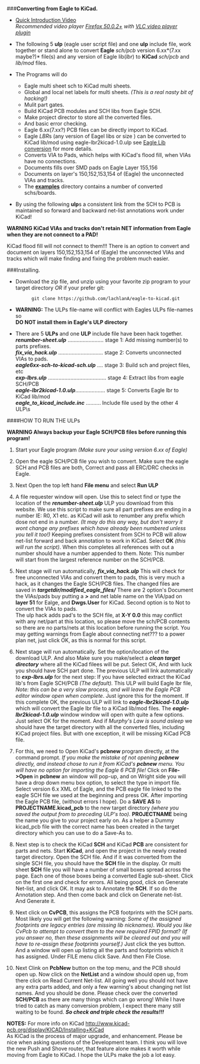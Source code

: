 ###**Converting from Eagle to KiCad.**
*    [Quick Introduction Video](http://cosmosc.com/video/testtital.mp4)  
     *Recommended video player [Firefox 50.0.2+](https://www.mozilla.org/en-US/firefox/desktop/) with [VLC video player plugin](http://www.videolan.org/vlc/)*  


* The following 5 **ulp** (eagle user script file) and one **ulp** include file, work together or stand alone to convert **Eagle** *sch/pcb* version 6.xx*(7.xx maybe?)* file(s) and any version of Eagle lib(*lbr*) to **KiCad** *sch/pcb* and *lib/mod* files.  

* The Programs will do
	* Eagle multi sheet sch to KiCad multi sheets.  
	* Global and local net labels for multi sheets. *(This is a real nasty bit of hacking!)*
	* Mulit part gates.  
	* Build KiCad PCB modules and SCH libs from Eagle SCH.  
	* Make project director to store all the converted files.  
	* And basic error checking.  
	* Eagle 6.xx(7.xx?) PCB files can be directly import to KiCad.  
	* Eagle *LBR*s (any version of Eagel libs or size ) can be converted to KiCad lib/mod using eagle-lbr2kicad-1.0.ulp see [Eagle Lib conversion]( https://github.com/lachlanA/eagle-to-kicad-libs) for more details.  
	* Converts VIA to Pads, which helps with KiCad's flood fill, when VIAs have no connections.  
	* Documents fills over SMD pads on Eagle Layer 155,156  
	* Documents on layer's 150,152,153,154 of (Eagle) the unconnected VIAs and tracks.  
	* The **[examples](https://github.com/lachlanA/eagle-to-kicad/tree/master/examples)** directory contains a number of converted schs/boards.  

* By using the following **ulp**s  a consistent link from the SCH to PCB is maintained so forward and backward net-list annotations work under KiCad!  

**WARNING KiCad VIAs and tracks don't retain NET information from Eagle when they are not connect to a PAD!**

KiCad flood fill will not connect to them!!! There is an option to convert and document on layers 150,152,153,154 of (Eagle) the unconnected VIAs and tracks which will make finding and fixing the problem much easier.


###Installing.
* Download the zip file, and unzip using your favorite zip program to your target directory *OR* if your prefer git:

			git clone https://github.com/lachlanA/eagle-to-kicad.git  

* **WARNING:**  The ULPs file-name will conflict with Eagles ULPs file-names so  
  **DO NOT install them in Eagle's ULP directory**  

* There are 5 **ULPs** and one **ULP** include file have been hack together.  
***renumber-sheet.ulp*** ........................   stage 1: Add missing number(s) to parts prefixes.  
***fix_via_hack.ulp*** ..............................   stage 2: Converts unconnected VIAs to pads.  
***eagle6xx-sch-to-kicad-sch.ulp*** ....    stage 3: Build sch and project files, etc  
***exp-lbrs.ulp*** .......................................   stage 4: Extract libs from eagle SCH/PCB  
***eagle-lbr2kicad-1.0.ulp***....................  stage 5: Converts Eagle lbr to KiCad lib/mod  
***eagle_to_kicad_include.inc*** ..........  Include file used by the other 4 ULP\s  

####HOW TO RUN THE ULPs 
 
 **WARNING Always backup your Eagle SCH/PCB files before running this program!**  
 
1. Start your Eagle program *(Make sure your using  version 6.xx of Eagle)*

2. Open the eagle SCH/PCB  file you wish to convert. Make sure the eagle SCH and PCB files are both, Correct and pass all ERC/DRC checks in Eagle.  

3. Next Open the top left hand  **File menu** and select  **Run ULP**  

4. A file requester window will open. Use this to select find or type the location of the ***renumber-sheet.ulp*** ULP you download from this website. We use this script to make sure all part prefixes are ending in a number  IE:   R0,  X1   etc. as KiCad will ask to renumber any prefix which dose not end in a number. *(It may do this any way, but don't worry it wont change any prefixes which have already been numbered unless you tell it too!)*  Keeping prefixes consistent from SCH to PCB will allow net-list forward and back annotation to work in KiCad. Select **OK** *(this will run the script)*.  When this completes all references with out a number should have a number appended to them. Note: This number will start from the largest reference number on the SCH/PCB.

5. Next stage will run automatically, ***fix_via_hack.ulp*** This will check for free unconnected VIAs and convert them to pads,  this is very much a hack, as it changes the Eagle SCH/PCB files.  The changed files are saved in ***targetdir/modified_eagle_files/*** There are 2 option's Document the VIAs/pads buy putting a ***>*** and net lable name on the VIA/pad on **layer 51** for Ealge, and **Dwgs.User** for KiCad. Second option is to Not to convert the VIAs to pads.  
The ulp hack adds pad's to the SCH file, at **X-Y 0.0** this may conflict with any net/part at this location, so please move the sch/PCB contents so there are no parts/nets at this location before running the script.
You may getting warnings from Eagle about connecting net??? to a power plan net, just click OK, as this is normal for this script.

6. Next stage will run automatically. Set the option/location of the download ULP. And also Make sure you make/select a ***clean target directory*** where all the KiCad filees will be put. Select OK, And with luck you should have SCH part done. The previous ULP will link automatically to ***exp-lbrs.ulp*** for the  next step: If you have selected extract the KiCad lib's from Eagle SCH/PCB *(The default).* This ULP will build Eagle lbr file, *Note: this can be a very slow process,  and will leave the Eagle PCB editor window open when complete*. Just ignore this for the moment. If this complete OK, the previous ULP will link to ***eagle-lbr2kicad-1.0.ulp*** which will convert the Eagle lbr file to a KiCad lib/mod files.  The ***eagle-lbr2kicad-1.0.ulp*** window window will open with quite a few options. Just select OK for the moment.  And if *Murphy's Law is sound asleep* we should have the target directory with all the converted files, including KiCad project files. But with one exception, it will be missing KiCad PCB file.

7. For this, we need to Open KiCad's **pcbnew** program directly, at the command prompt. *If you make the mistake of not opening **pcbnew** directly, and instead chose to run it from KiCad's **pcbnew**  menu. You will have no option for importing the Eagle 6 PCB file!*  Click on **File->Open** in **pcbnew** an window will pop-up, and on Wright side you will have a drop down menu box option, to select the type in import file. Select version 6.x  XML  of Eagle, and the PCB eagle file linked to the eagle SCH file we used at the beginning and press OK. After importing the Eagle PCB file, (without errors I hope). Do a **SAVE AS** to **PROJECTNAME.kicad_pcb** to the new target directory *(where you saved the output from to preceding ULP's too).* **PROJECTNAME** being the name you give to your project early on. As a helper a Dummy kicad_pcb file with the correct name has been created in the target directory which you can use to do a Save-As to.

8. Next step is to check the KiCad **SCH** and KiCad **PCB** are consistent for parts and nets. Start **KiCad**, and open the project in the newly created target directory. Open the SCH file. And if it was converted from the single SCH file, you should have the **SCH** file in the display. Or multi sheet **SCH** file you will have a number of small boxes spread across the page. Each one of those boxes being a converted Eagle sub-sheet. Click on the first one and check for errors. All being good, click on Generate Net-list, and click OK. It may ask to Annotate the **SCH**. If so do the Annotation step. And then come back and click on Generate net-list. And Generate it.

9. Next click on **CvPCB**, this assigns the PCB footprints with the SCH parts. Most likely you will get the following warning: *Some of the assigned footprints are legacy entries (are missing lib nicknames). Would you like CvPcb to attempt to convert them to the new required FPID format? (If you answer no, then these assignments will be cleared out and you will have to re-assign these footprints yourself.)* Just click the yes button. And a window will open up listing all the parts and footprints which it has assigned. Under FILE menu click Save. And then File Close.

10. Next Clink on **PcbNew** button on the top menu, and the PCB should open up. Now click on the **NetList** and a window should open up, from there click on Read Current Net-list. All going well you should not have any extra parts added, and only a few warning's about changing net list names.  And you should be done. Please check over the converted **SCH/PCB** as there are many things which can go wrong! While I have tried to catch as many conversion problem, I expect there many still waiting to be found. ***So check and triple check the results!!!***

**NOTES:**   For more info on KiCad http://www.kicad-pcb.org/display/KICAD/Installing+KiCad  
As KiCad is the process of major upgrade, and enhancement. Please be nice when asking questions of the Development team. I think you will love the new Push and Shove router, that feature alone makes it worth while moving from Eagle to KiCad. I hope the ULPs make the job a lot easy.

